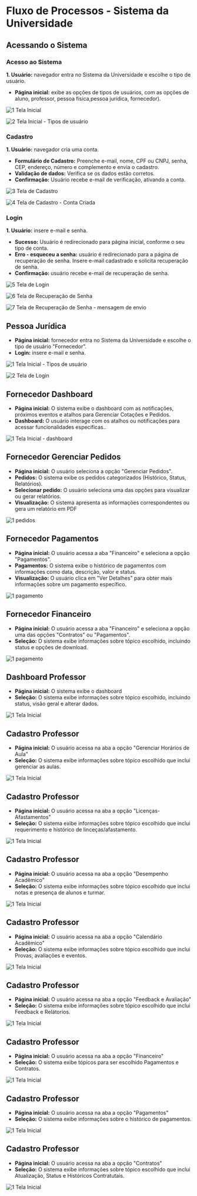 # Fluxo de Processos - Sistema da Universidade

## Acessando o Sistema

### Acesso ao Sistema 
**1. Usuário:** navegador entra no Sistema da Universidade e escolhe o tipo de usuário.
* **Página inicial:** exibe as opções de tipos de usuários, com as opções de aluno, professor, pessoa física,pessoa jurídica, fornecedor). 

![1  Tela Inicial](https://github.com/user-attachments/assets/e874167b-95e6-4ae3-9d50-51dc6125a638)

![2  Tela Inicial - Tipos de usuário](https://github.com/user-attachments/assets/d4582aee-5310-40f9-b012-002dadce3444)

### Cadastro
**1. Usuário:** navegador cria uma conta.
* **Formulário de Cadastro:** Preenche e-mail, nome, CPF ou CNPJ, senha, CEP, endereço, número e complemento e envia o cadastro.
*  **Validação de dados:** Verifica se os dados estão corretos.
*  **Confirmação:** Usuário recebe e-mail de verificação, ativando a conta.
  
![3  Tela de Cadastro](https://github.com/user-attachments/assets/51b424fd-0c1f-4e4b-b460-ac4a65cf1f5c)

![4  Tela de Cadastro - Conta Criada](https://github.com/user-attachments/assets/f5461896-e469-46d9-8d88-fd35762d1bc4)

### Login
**1. Usuário:** insere e-mail e senha.  
* **Sucesso:** Usuário é redirecionado para página inicial, conforme o seu tipo de conta.
* **Erro - esqueceu a senha:** usuário é redirecionado para a página de recuperação de senha. Insere e-mail cadastrado e solicita recuperação de senha.
*  **Confirmação:** usuário recebe e-mail de recuperação de senha. 

![5  Tela de Login](https://github.com/user-attachments/assets/4ec54b14-020a-49fa-8b4f-9b382ae54c22)

![6  Tela de  Recuperação de Senha](https://github.com/user-attachments/assets/024b4172-8785-4847-a9d7-e985a250ddfb)

![7  Tela de  Recuperação de Senha - mensagem de envio](https://github.com/user-attachments/assets/04195f9d-0f25-4a6f-ba13-6b23d32ee06e)

## Pessoa Jurídica

* **Página inicial:** fornecedor entra no Sistema da Universidade e escolhe o tipo de usuário "Fornecedor".
* **Login:** insere e-mail e senha.

![1  Tela Inicial - Tipos de usuário](https://github.com/user-attachments/assets/d4582aee-5310-40f9-b012-002dadce3444)

![2  Tela de Login](https://github.com/user-attachments/assets/4ec54b14-020a-49fa-8b4f-9b382ae54c22)

## Fornecedor Dashboard

* **Página inicial:** O sistema exibe o dashboard com as notificações, próximos eventos e atalhos para Gerenciar Cotações e Pedidos.
* **Dashboard:** O usuário interage com os atalhos ou notificações para acessar funcionalidades específicas..

![1  Tela Inicial - dashboard](https://github.com/isahfontenele/grupo8_senac_ads/blob/main/assets/dashboard-fornecedor.png)

## Fornecedor Gerenciar Pedidos

* **Página inicial:** O usuário seleciona a opção "Gerenciar Pedidos".
* **Pedidos:** O sistema exibe os pedidos categorizados (Histórico, Status, Relatórios).
* **Selecionar pedido:** O usuário seleciona uma das opções para visualizar ou gerar relatórios.
* **Visualização:** O sistema apresenta as informações correspondentes ou gera um relatório em PDF
  
![1  pedidos ](https://github.com/isahfontenele/grupo8_senac_ads/blob/main/assets/pedidos-fornecedor.png) 

## Fornecedor Pagamentos

* **Página inicial:** O usuário acessa a aba "Financeiro" e seleciona a opção "Pagamentos".
* **Pagamentos:** O sistema exibe o histórico de pagamentos com informações como data, descrição, valor e status.
* **Visualização:** O usuário clica em "Ver Detalhes" para obter mais informações sobre um pagamento específico.

![1  pagamento ](https://github.com/isahfontenele/grupo8_senac_ads/blob/main/assets/pagamentos-fornecedor.png) 

## Fornecedor Financeiro

* **Página inicial:** O usuário acessa a aba "Financeiro" e seleciona a opção uma das opções "Contratos" ou "Pagamentos".
* **Seleção:** O sistema exibe informações sobre tópico escolhido, incluindo status e opções de download.
  
![1  pagamento ](https://github.com/isahfontenele/grupo8_senac_ads/blob/main/assets/finaceiro-fornecedor.png) 

## Dashboard Professor

* **Página inicial:** O sistema exibe o dashboard 
* **Seleção:** O sistema exibe informações sobre tópico escolhido, incluindo status, visão geral e alterar dados.
  
![1  Tela Inicial ](https://github.com/isahfontenele/grupo8_senac_ads/blob/main/assets/professor-alterar-dados.png?raw=true) 

## Cadastro Professor

* **Página inicial:** O usuário acessa na aba a opção "Gerenciar Horários de Aula" 
* **Seleção:** O sistema exibe informações sobre tópico escolhido que inclui gerenciar as aulas.
  
![1  Tela Inicial ](https://github.com/isahfontenele/grupo8_senac_ads/blob/main/assets/professor-gerenciar-hor%C3%A1rio-de-aula.png?raw=true) 

## Cadastro Professor

* **Página inicial:**  O usuário acessa na aba a opção "Licenças-Afastamentos"
* **Seleção:** O sistema exibe informações sobre tópico escolhido que inclui requerimento e histórico de linceças/afastamento.
  
![1  Tela Inicial ](https://github.com/isahfontenele/grupo8_senac_ads/blob/main/assets/professor-licenca-afastamento.png?raw=true) 

## Cadastro Professor

* **Página inicial:**  O usuário acessa na aba a opção "Desempenho Acadêmico"
* **Seleção:** O sistema exibe informações sobre tópico escolhido que inclui notas e presença de alunos e turmar.
  
![1  Tela Inicial ](https://github.com/isahfontenele/grupo8_senac_ads/blob/main/assets/professor-desempenho.png?raw=true) 

## Cadastro Professor

* **Página inicial:**  O usuário acessa na aba a opção "Calendário Acadêmico"
* **Seleção:** O sistema exibe informações sobre tópico escolhido que inclui Provas, avaliações e eventos.
  
![1  Tela Inicial ](https://github.com/isahfontenele/grupo8_senac_ads/blob/main/assets/professor-calendario-academico.png?raw=true) 

## Cadastro Professor

* **Página inicial:**  O usuário acessa na aba a opção "Feedback e Avaliação"
* **Seleção:** O sistema exibe informações sobre tópico escolhido que inclui Feedback e Relátorios.
  
![1  Tela Inicial ](https://github.com/isahfontenele/grupo8_senac_ads/blob/main/assets/professor-feedback-avalia%C3%A7%C3%A3o.png?raw=true) 

## Cadastro Professor

* **Página inicial:**  O usuário acessa na aba a opção "Financeiro"
* **Seleção:** O sistema exibe tópicos para ser escolhido Pagamentos e Contratos.
  
![1  Tela Inicial ](https://github.com/isahfontenele/grupo8_senac_ads/blob/main/assets/professor-financeiro.png?raw=true) 

## Cadastro Professor

* **Página inicial:**  O usuário acessa na aba a opção "Pagamentos"
* **Seleção:** O sistema exibe informações sobre o histórico de pagamentos.
  
![1  Tela Inicial ](https://github.com/isahfontenele/grupo8_senac_ads/blob/main/assets/professor-financeiro-pagamento.png?raw=true) 

## Cadastro Professor

* **Página inicial:**  O usuário acessa na aba a opção "Contratos"
* **Seleção:** O sistema exibe informações sobre tópico escolhido que inclui Atualização, Status e Históricos Contratutais.
  
![1  Tela Inicial ](https://github.com/isahfontenele/grupo8_senac_ads/blob/main/assets/professor-financeiro-atualizar-contratuais.png?raw=true) 



